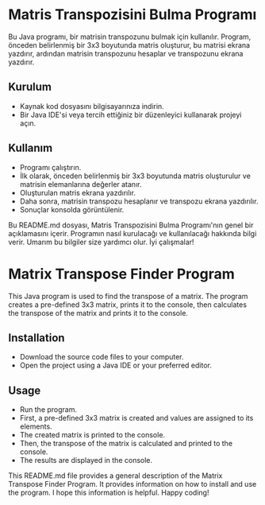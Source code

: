 # Matris Transpozisini Bulma Programı

Bu Java programı, bir matrisin transpozunu bulmak için kullanılır. Program, önceden belirlenmiş bir 3x3 boyutunda matris oluşturur, bu matrisi ekrana yazdırır, ardından matrisin transpozunu hesaplar ve transpozunu ekrana yazdırır.

## Kurulum

- Kaynak kod dosyasını bilgisayarınıza indirin.
- Bir Java IDE'si veya tercih ettiğiniz bir düzenleyici kullanarak projeyi açın.

## Kullanım

- Programı çalıştırın.
- İlk olarak, önceden belirlenmiş bir 3x3 boyutunda matris oluşturulur ve matrisin elemanlarına değerler atanır.
- Oluşturulan matris ekrana yazdırılır.
- Daha sonra, matrisin transpozu hesaplanır ve transpozu ekrana yazdırılır.
- Sonuçlar konsolda görüntülenir.

Bu README.md dosyası, Matris Transpozisini Bulma Programı'nın genel bir açıklamasını içerir. Programın nasıl kurulacağı ve kullanılacağı hakkında bilgi verir. Umarım bu bilgiler size yardımcı olur. İyi çalışmalar!

# Matrix Transpose Finder Program

This Java program is used to find the transpose of a matrix. The program creates a pre-defined 3x3 matrix, prints it to the console, then calculates the transpose of the matrix and prints it to the console.

## Installation

- Download the source code files to your computer.
- Open the project using a Java IDE or your preferred editor.

## Usage

- Run the program.
- First, a pre-defined 3x3 matrix is created and values are assigned to its elements.
- The created matrix is printed to the console.
- Then, the transpose of the matrix is calculated and printed to the console.
- The results are displayed in the console.

This README.md file provides a general description of the Matrix Transpose Finder Program. It provides information on how to install and use the program. I hope this information is helpful. Happy coding!
